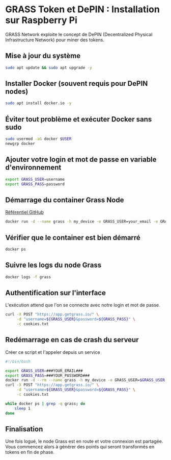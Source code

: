 # GRASS Token et DePIN : Installation sur Raspberry Pi

GRASS Network exploite le concept de DePIN (Decentralized Physical Infrastructure Network) pour miner des tokens.

## Mise à jour du système
```sh
sudo apt update && sudo apt upgrade -y
```

## Installer Docker (souvent requis pour DePIN nodes)
```sh
sudo apt install docker.io -y
```

## Éviter tout problème et exécuter Docker sans sudo
```sh
sudo usermod -aG docker $USER
newgrp docker
```

## Ajouter votre login et mot de passe en variable d'environnement
```sh
export GRASS_USER=username
export GRASS_PASS=password
```

## Démarrage du container Grass Node

[Référentiel GitHub](https://github.com/MRColorR/get-grass)
```sh
docker run -d --name grass -h my_device -e GRASS_USER=your_email -e GRASS_PASS=your_password mrcolorrain/grass
```

## Vérifier que le container est bien démarré
```sh
docker ps
```

## Suivre les logs du node Grass
```sh
docker logs -f grass
```

## Authentification sur l'interface
L'exécution attend que l'on se connecte avec notre login et mot de passe.
```sh
curl -X POST "https://app.getgrass.io/" \
     -d "username=${GRASS_USER}&password=${GRASS_PASS}" \
     -c cookies.txt
```

## Redémarrage en cas de crash du serveur

Créer ce script et l'appeler depuis un service

```sh
#!/bin/bash

export GRASS_USER=###YOUR_EMAIL###
export GRASS_PASS=###YOUR_PASSWORD###
docker run -d --rm --name grass -h my_device -e GRASS_USER=$GRASS_USER -e GRASS_PASS=$GRASS_PASS mrcolorrain/grass
curl -X POST "https://app.getgrass.io/" \
     -d "username=${GRASS_USER}&password=${GRASS_PASS}" \
     -c cookies.txt

while docker ps | grep -q grass; do
    sleep 1
done
```

## Finalisation
Une fois logué, le node Grass est en route et votre connexion est partagée. Vous commencez alors à générer des points qui seront transformés en tokens en fin de phase.
